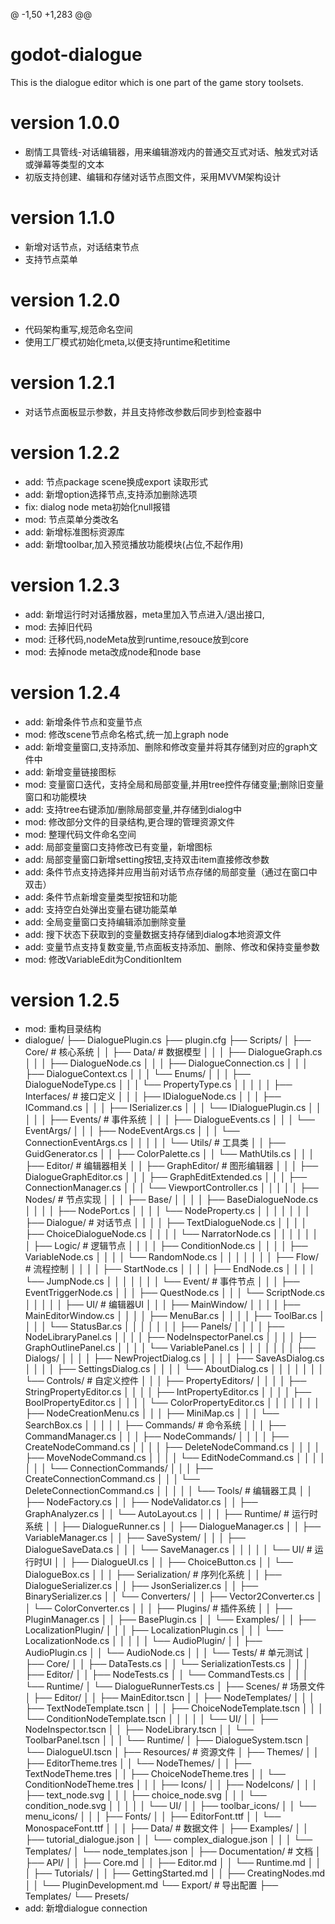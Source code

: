 @ -1,50 +1,283 @@
# godot-dialogue
This is the dialogue editor which is one part of the game story toolsets.

# version 1.0.0
- 剧情工具管线-对话编辑器，用来编辑游戏内的普通交互式对话、触发式对话或弹幕等类型的文本
- 初版支持创建、编辑和存储对话节点图文件，采用MVVM架构设计

# version 1.1.0
- 新增对话节点，对话结束节点
- 支持节点菜单

# version 1.2.0
- 代码架构重写,规范命名空间
- 使用工厂模式初始化meta,以便支持runtime和etitime

# version 1.2.1
- 对话节点面板显示参数，并且支持修改参数后同步到检查器中

# version 1.2.2
- add: 节点package scene换成export 读取形式
- add: 新增option选择节点,支持添加删除选项
- fix: dialog node meta初始化null报错
- mod: 节点菜单分类改名
- add: 新增标准图标资源库
- add: 新增toolbar,加入预览播放功能模块(占位,不起作用)

# version 1.2.3
- add: 新增运行时对话播放器，meta里加入节点进入/退出接口,
- mod: 去掉旧代码
- mod: 迁移代码,nodeMeta放到runtime,resouce放到core
- mod: 去掉node meta改成node和node base

# version 1.2.4
- add: 新增条件节点和变量节点
- mod: 修改scene节点命名格式,统一加上graph node
- add: 新增变量窗口,支持添加、删除和修改变量并将其存储到对应的graph文件中
- add: 新增变量链接图标
- mod: 变量窗口迭代，支持全局和局部变量,并用tree控件存储变量;删除旧变量窗口和功能模块
- add: 支持tree右键添加/删除局部变量,并存储到dialog中
- mod: 修改部分文件的目录结构,更合理的管理资源文件
- mod: 整理代码文件命名空间
- add: 局部变量窗口支持修改已有变量，新增图标
- add: 局部变量窗口新增setting按钮,支持双击item直接修改参数
- add: 条件节点支持选择并应用当前对话节点存储的局部变量（通过在窗口中双击）
- add: 条件节点新增变量类型按钮和功能
- add: 支持空白处弹出变量右键功能菜单
- add: 全局变量窗口支持编辑添加删除变量
- add: 搜下状态下获取到的变量数据支持存储到dialog本地资源文件
- add: 变量节点支持复数变量,节点面板支持添加、删除、修改和保持变量参数
- mod: 修改VariableEdit为ConditionItem

# version 1.2.5
- mod: 重构目录结构
- dialogue/
  ├── DialoguePlugin.cs
  ├── plugin.cfg
  ├── Scripts/
  │   ├── Core/                           # 核心系统
  │   │   ├── Data/                       # 数据模型
  │   │   │   ├── DialogueGraph.cs
  │   │   │   ├── DialogueNode.cs
  │   │   │   ├── DialogueConnection.cs
  │   │   │   ├── DialogueContext.cs
  │   │   │   └── Enums/
  │   │   │       ├── DialogueNodeType.cs
  │   │   │       └── PropertyType.cs
  │   │   │
  │   │   ├── Interfaces/                 # 接口定义
  │   │   │   ├── IDialogueNode.cs
  │   │   │   ├── ICommand.cs
  │   │   │   ├── ISerializer.cs
  │   │   │   └── IDialoguePlugin.cs
  │   │   │
  │   │   ├── Events/                     # 事件系统
  │   │   │   ├── DialogueEvents.cs
  │   │   │   └── EventArgs/
  │   │   │       ├── NodeEventArgs.cs
  │   │   │       └── ConnectionEventArgs.cs
  │   │   │
  │   │   └── Utils/                      # 工具类
  │   │       ├── GuidGenerator.cs
  │   │       ├── ColorPalette.cs
  │   │       └── MathUtils.cs
  │   │
  │   ├── Editor/                         # 编辑器相关
  │   │   ├── GraphEditor/                # 图形编辑器
  │   │   │   ├── DialogueGraphEditor.cs
  │   │   │   ├── GraphEditExtended.cs
  │   │   │   ├── ConnectionManager.cs
  │   │   │   └── ViewportController.cs
  │   │   │
  │   │   ├── Nodes/                      # 节点实现
  │   │   │   ├── Base/
  │   │   │   │   ├── BaseDialogueNode.cs
  │   │   │   │   ├── NodePort.cs
  │   │   │   │   └── NodeProperty.cs
  │   │   │   │
  │   │   │   ├── Dialogue/               # 对话节点
  │   │   │   │   ├── TextDialogueNode.cs
  │   │   │   │   ├── ChoiceDialogueNode.cs
  │   │   │   │   └── NarratorNode.cs
  │   │   │   │
  │   │   │   ├── Logic/                  # 逻辑节点
  │   │   │   │   ├── ConditionNode.cs
  │   │   │   │   ├── VariableNode.cs
  │   │   │   │   └── RandomNode.cs
  │   │   │   │
  │   │   │   ├── Flow/                   # 流程控制
  │   │   │   │   ├── StartNode.cs
  │   │   │   │   ├── EndNode.cs
  │   │   │   │   └── JumpNode.cs
  │   │   │   │
  │   │   │   └── Event/                  # 事件节点
  │   │   │       ├── EventTriggerNode.cs
  │   │   │       ├── QuestNode.cs
  │   │   │       └── ScriptNode.cs
  │   │   │
  │   │   ├── UI/                         # 编辑器UI
  │   │   │   ├── MainWindow/
  │   │   │   │   ├── MainEditorWindow.cs
  │   │   │   │   ├── MenuBar.cs
  │   │   │   │   ├── ToolBar.cs
  │   │   │   │   └── StatusBar.cs
  │   │   │   │
  │   │   │   ├── Panels/
  │   │   │   │   ├── NodeLibraryPanel.cs
  │   │   │   │   ├── NodeInspectorPanel.cs
  │   │   │   │   ├── GraphOutlinePanel.cs
  │   │   │   │   └── VariablePanel.cs
  │   │   │   │
  │   │   │   ├── Dialogs/
  │   │   │   │   ├── NewProjectDialog.cs
  │   │   │   │   ├── SaveAsDialog.cs
  │   │   │   │   ├── SettingsDialog.cs
  │   │   │   │   └── AboutDialog.cs
  │   │   │   │
  │   │   │   └── Controls/               # 自定义控件
  │   │   │       ├── PropertyEditors/
  │   │   │       │   ├── StringPropertyEditor.cs
  │   │   │       │   ├── IntPropertyEditor.cs
  │   │   │       │   ├── BoolPropertyEditor.cs
  │   │   │       │   └── ColorPropertyEditor.cs
  │   │   │       │
  │   │   │       ├── NodeCreationMenu.cs
  │   │   │       ├── MiniMap.cs
  │   │   │       └── SearchBox.cs
  │   │   │
  │   │   ├── Commands/                   # 命令系统
  │   │   │   ├── CommandManager.cs
  │   │   │   ├── NodeCommands/
  │   │   │   │   ├── CreateNodeCommand.cs
  │   │   │   │   ├── DeleteNodeCommand.cs
  │   │   │   │   ├── MoveNodeCommand.cs
  │   │   │   │   └── EditNodeCommand.cs
  │   │   │   │
  │   │   │   └── ConnectionCommands/
  │   │   │       ├── CreateConnectionCommand.cs
  │   │   │       └── DeleteConnectionCommand.cs
  │   │   │
  │   │   └── Tools/                      # 编辑器工具
  │   │       ├── NodeFactory.cs
  │   │       ├── NodeValidator.cs
  │   │       ├── GraphAnalyzer.cs
  │   │       └── AutoLayout.cs
  │   │
  │   ├── Runtime/                        # 运行时系统
  │   │   ├── DialogueRunner.cs
  │   │   ├── DialogueManager.cs
  │   │   ├── VariableManager.cs
  │   │   ├── SaveSystem/
  │   │   │   ├── DialogueSaveData.cs
  │   │   │   └── SaveManager.cs
  │   │   │
  │   │   └── UI/                         # 运行时UI
  │   │       ├── DialogueUI.cs
  │   │       ├── ChoiceButton.cs
  │   │       └── DialogueBox.cs
  │   │
  │   ├── Serialization/                  # 序列化系统
  │   │   ├── DialogueSerializer.cs
  │   │   ├── JsonSerializer.cs
  │   │   ├── BinarySerializer.cs
  │   │   └── Converters/
  │   │       ├── Vector2Converter.cs
  │   │       └── ColorConverter.cs
  │   │
  │   ├── Plugins/                        # 插件系统
  │   │   ├── PluginManager.cs
  │   │   ├── BasePlugin.cs
  │   │   └── Examples/
  │   │       ├── LocalizationPlugin/
  │   │       │   ├── LocalizationPlugin.cs
  │   │       │   └── LocalizationNode.cs
  │   │       │
  │   │       └── AudioPlugin/
  │   │           ├── AudioPlugin.cs
  │   │           └── AudioNode.cs
  │   │
  │   └── Tests/                          # 单元测试
  │       ├── Core/
  │       │   ├── DataTests.cs
  │       │   └── SerializationTests.cs
  │       │
  │       ├── Editor/
  │       │   ├── NodeTests.cs
  │       │   └── CommandTests.cs
  │       │
  │       └── Runtime/
  │           └── DialogueRunnerTests.cs
  │
  ├── Scenes/                             # 场景文件
  │   ├── Editor/
  │   │   ├── MainEditor.tscn
  │   │   ├── NodeTemplates/
  │   │   │   ├── TextNodeTemplate.tscn
  │   │   │   ├── ChoiceNodeTemplate.tscn
  │   │   │   └── ConditionNodeTemplate.tscn
  │   │   │
  │   │   └── UI/
  │   │       ├── NodeInspector.tscn
  │   │       ├── NodeLibrary.tscn
  │   │       └── ToolbarPanel.tscn
  │   │
  │   └── Runtime/
  │       ├── DialogueSystem.tscn
  │       └── DialogueUI.tscn
  │
  ├── Resources/                          # 资源文件
  │   ├── Themes/
  │   │   ├── EditorTheme.tres
  │   │   └── NodeThemes/
  │   │       ├── TextNodeTheme.tres
  │   │       ├── ChoiceNodeTheme.tres
  │   │       └── ConditionNodeTheme.tres
  │   │
  │   ├── Icons/
  │   │   ├── NodeIcons/
  │   │   │   ├── text_node.svg
  │   │   │   ├── choice_node.svg
  │   │   │   └── condition_node.svg
  │   │   │
  │   │   └── UI/
  │   │       ├── toolbar_icons/
  │   │       └── menu_icons/
  │   │
  │   ├── Fonts/
  │   │   ├── EditorFont.ttf
  │   │   └── MonospaceFont.ttf
  │   │
  │
  ├── Data/                               # 数据文件
  │   ├── Examples/
  │   │   ├── tutorial_dialogue.json
  │   │   └── complex_dialogue.json
  │   │
  │   └── Templates/
  │       └── node_templates.json
  │
  ├── Documentation/                      # 文档
  │   ├── API/
  │   │   ├── Core.md
  │   │   ├── Editor.md
  │   │   └── Runtime.md
  │   │
  │   ├── Tutorials/
  │   │   ├── GettingStarted.md
  │   │   ├── CreatingNodes.md
  │   │   └── PluginDevelopment.md
  └── Export/                             # 导出配置
  ├── Templates/
  └── Presets/
- add: 新增dialogue connection
